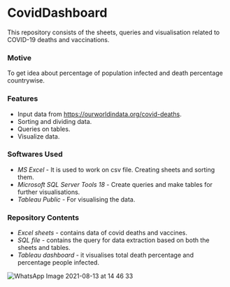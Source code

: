 # CovidDashboard
This repository consists of the sheets, queries and visualisation related to COVID-19 deaths and vaccinations.
### Motive
To get idea about percentage of population infected and death percentage countrywise.
### Features
* Input data from https://ourworldindata.org/covid-deaths.
* Sorting and dividing data.
* Queries on tables.
* Visualize data.
### Softwares Used
* *MS Excel* - It is used to work on csv file. Creating sheets and sorting them.
* *Microsoft SQL Server Tools 18* - Create queries and make tables for further visualisations.
* *Tableau Public* - For visualising the data.
### Repository Contents
* *Excel sheets* - contains data of covid deaths and vaccines.
* *SQL file* - contains the query for data extraction based on both the sheets and tables.
* *Tableau dashboard* - it visualises total death percentage and percentage people infected.

![WhatsApp Image 2021-08-13 at 14 46 33](https://user-images.githubusercontent.com/56463608/129334908-7cd79bc9-acb5-402d-b235-4874bd9a1cea.jpeg)

